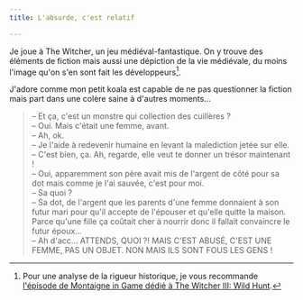 ```yaml
---
title: L'absurde, c'est relatif

---
```

Je joue à <span lang="en">The Witcher</span>, un jeu médiéval-fantastique. On y trouve des éléments de fiction mais aussi une dépiction de la vie médiévale, du moins l'image qu'on s'en sont fait les développeurs[^1].

[^1]: Pour une analyse de la rigueur historique, je vous recommande [l'épisode de Montaigne in Game dédié à The Witcher III: Wild Hunt](https://www.youtube.com/watch?v=hmTEq3OJWEU).

J'adore comme mon petit koala est capable de ne pas questionner la fiction mais part dans une colère saine à d'autres moments…

> – Et ça, c'est un monstre qui collection des cuillères ?  
> – Oui. Mais c'était une femme, avant.  
> – Ah, ok.  
> – Je l'aide à redevenir humaine en levant la malediction jetée sur elle.  
> – C'est bien, ça. Ah, regarde, elle veut te donner un trésor maintenant !  
> – Oui, apparemment son père avait mis de l'argent de côté pour sa dot mais comme je l'ai sauvée, c'est pour moi.  
> – Sa quoi ?  
> – Sa dot, de l'argent que les parents d'une femme donnaient à son futur mari pour qu'il accepte de l'épouser et qu'elle quitte la maison. Parce qu'une fille ça coûtait cher à nourrir donc il fallait convaincre le futur époux…  
> – Ah d'acc… ATTENDS, QUOI ?! MAIS C'EST ABUSÉ, C'EST UNE FEMME, PAS UN OBJET. NON MAIS ILS SONT FOUS LES GENS !
